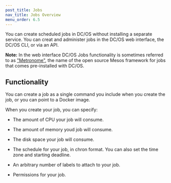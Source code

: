 ```yaml
---
post_title: Jobs
nav_title: Jobs Overview
menu_order: 6.5
---
```


You can create scheduled jobs in DC/OS without installing a separate service. You can creat and administer jobs in the DC/OS web interface, the DC/OS CLI, or via an API.

**Note:** In the web interface DC/OS Jobs functionality is sometimes referred to as ["Metronome"](https://github.com/dcos/metronome), the name of the open source Mesos framework for jobs that comes pre-installed with DC/OS.

## Functionality

You can create a job as a single command you include when you create the job, or you can point to a Docker image.

When you create your job, you can specify:

* The amount of CPU your job will consume.

* The amount of memory youd job will consume.

* The disk space your job will consume.

* The schedule for your job, in chron format. You can also set the time zone and starting deadline.

* An arbitrary number of labels to attach to your job.

* Permissions for your job.